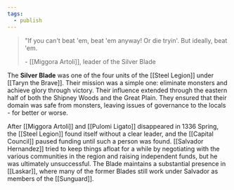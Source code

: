 ```yaml
---
tags:
  - publish
---
```

>"If you can't beat 'em, beat 'em anyway! Or die tryin'. But ideally, beat 'em.
>
>\- [[Miggora Artoli]], leader of the Silver Blade

The **Silver Blade** was one of the four units of the [[Steel Legion]] under [[Taryn the Brave]]. Their mission was a simple one: eliminate monsters and achieve glory through victory. Their influence extended through the eastern half of both the Shipney Woods and the Great Plain. They ensured that their domain was safe from monsters, leaving issues of governance to the locals - for better or worse.

After [[Miggora Artoli]] and [[Pulomi Ligato]] disappeared in 1336 Spring, the [[Steel Legion]] found itself without a clear leader, and the [[Capital Council]] paused funding until such a person was found. [[Salvador Hernandez]] tried to keep things afloat for a while by negotiating with the various communities in the region and raising independent funds, but he was ultimately unsuccessful. The Blade maintains a substantial presence in [[Laskar]], where many of the former Blades still work under Salvador as members of the [[Sunguard]].